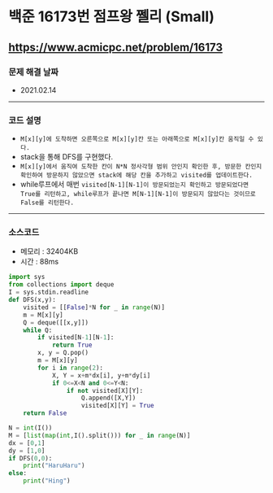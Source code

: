 # 백준 16173번 점프왕 쩰리 (Small)
https://www.acmicpc.net/problem/16173
---

### 문제 해결 날짜
- 2021.02.14
---

### 코드 설명
- ```M[x][y]에 도착하면 오른쪽으로 M[x][y]칸 또는 아래쪽으로 M[x][y]칸 움직일 수 있다.```
- stack을 통해 DFS를 구현했다.
- ```M[x][y]에서 움직여 도착한 칸이 N*N 정사각형 범위 안인지 확인한 후, 방문한 칸인지 확인하여 방문하지 않았으면 stack에 해당 칸을 추가하고 visited를 업데이트한다.```
- while루프에서 매번 ```visited[N-1][N-1]이 방문되었는지 확인하고 방문되었다면 True를 리턴하고, while루프가 끝나면 M[N-1][N-1]이 방문되지 않았다는 것이므로 False를 리턴한다.```
---

### 소스코드
- 메모리 : 32404KB
- 시간 : 88ms
```Python
import sys
from collections import deque
I = sys.stdin.readline
def DFS(x,y):
    visited = [[False]*N for _ in range(N)]
    m = M[x][y]
    Q = deque([[x,y]])
    while Q:
        if visited[N-1][N-1]:
            return True
        x, y = Q.pop()
        m = M[x][y]
        for i in range(2):
            X, Y = x+m*dx[i], y+m*dy[i]
            if 0<=X<N and 0<=Y<N:
                if not visited[X][Y]:
                    Q.append([X,Y])
                    visited[X][Y] = True
    return False

N = int(I())
M = [list(map(int,I().split())) for _ in range(N)]
dx = [0,1]
dy = [1,0]
if DFS(0,0):
    print("HaruHaru")
else:
    print("Hing")
```